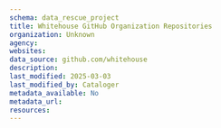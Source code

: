 ```yaml
---
schema: data_rescue_project 
title: Whitehouse GitHub Organization Repositories
organization: Unknown
agency: 
websites: 
data_source: github.com/whitehouse
description: 
last_modified: 2025-03-03
last_modified_by: Cataloger
metadata_available: No
metadata_url: 
resources:
---
```

